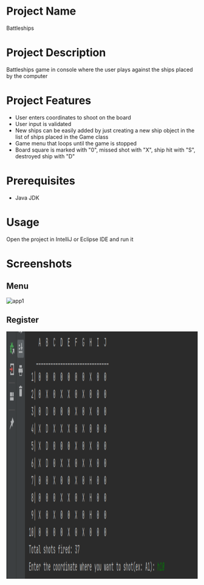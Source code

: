 # Project Name
Battleships

# Project Description
Battleships game in console where the user plays against the ships placed by the computer 

# Project Features
- User enters coordinates to shoot on the board
- User input is validated
- New ships can be easily added by just creating a new ship object in the list of ships placed in the Game class
- Game menu that loops until the game is stopped
- Board square is marked with "0", missed shot with "X", ship hit with "S", destroyed ship with "D"

# Prerequisites
- Java JDK

# Usage
Open the project in IntelliJ or Eclipse IDE and run it

# Screenshots
## Menu
<img src="hhttps://raw.githubusercontent.com/MariusDL/Battleships/main/readme-images/Screenshot_1.png" alt="app1" border="0" height="650">

## Register
<img src="https://raw.githubusercontent.com/MariusDL/Battleships/main/readme-images/Screenshot_2.png" alt="app1" border="0" height="650">
